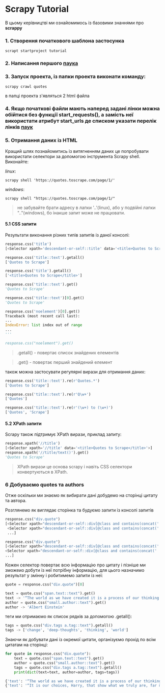 # Scrapy Tutorial

В цьому керівництві ми ознайомимось із базовими знаннями про **scrappy**

### 1. Створення початкового шаблона застосунка
```Bathfile
scrapt startproject tutorial
```
### 2. Написання першого [паука](https://github.com/jenja-pa/PythonLearningProjects/blob/9803ca349c9c20e9642c5d5f9c184f3adee90046/scrapy/tutorial/tutorial/spiders/quotes_scrapy.py)

### 3. Запуск проекта, із папки проекта виконати команду:
```Bathfile
scrapy crawl quotes
```
в папці проекта з'являться 2 html файла

### 4. Якщо початкові файли мають наперед задані лінки можна обійтися без функції start_requests(), а замість неї використати атрибут start_urls де списком указати перелік лінків [паук](https://github.com/jenja-pa/PythonLearningProjects/blob/fe61127e2a8599107a52a788dd109907edd953db/scrapy/tutorial/tutorial/spiders/quotes_scrapy.py)

### 5. Отримання даних із HTML
Кращий шлях познайомитись із витягненням даних це попробувати використати селектори за допомогою інструмента Scrapy shell. Виконайте:

*linux*:
```Bathfile
scrapy shell 'https://quotes.toscrape.com/page/1/'
```
*windows*:
```Bathfile
scrapy shell "https://quotes.toscrape.com/page/1/"
```
> не забувайте брати адресу в лапки '..'(linux), або у подвійні лапки ".."(windows), бо інакше запит може не працювати.

#### 5.1 CSS запити
Результати виконання різних типів запитів із даної консолі:
```python
response.css('title')
[<Selector xpath='descendant-or-self::title' data='<title>Quotes to Scrape</title>'>]

response.css('title::text').getall()
['Quotes to Scrape']

response.css('title').getall()
['<title>Quotes to Scrape</title>']

response.css('title::text').get()
'Quotes to Scrape'

response.css('title::text')[0].get()
'Quotes to Scrape'

response.css('noelement')[0].get()
Traceback (most recent call last):
...
IndexError: list index out of range
...
'''

response.css("noelement").get()
```
> .getall() - повертає список знайдених елементів

> .get() - повертає перший знайдений елемент

також можна застосувати регулярні вирази для отримання даних:
```python
response.css('title::text').re(r'Quotes.*')
['Quotes to Scrape']

response.css('title::text').re(r'Q\w+')
['Quotes']

response.css('title::text').re(r'(\w+) to (\w+)')
['Quotes', 'Scrape']
```

#### 5.2 XPath запити
Scrapy також підтримує XPath вирази, приклад запиту:
```python
response.xpath('//title')
[<Selector xpath='//title' data='<title>Quotes to Scrape</title>'>]
response.xpath('//title/text()').get()
'Quotes to Scrape'
```
> XPath вирази це основа scrapy і навіть CSS селектори конвертуються в XPath.

### 6 Добуваємо quotes та authors

Отже оскільки ми знаємо як вибирати дані добудемо на сторінці цитату та автора.

Розглянемо як виглядає сторінка та будуємо запити із консолі запитів
```python
response.css("div.quote")
[<Selector xpath="descendant-or-self::div[@class and contains(concat(' ', normalize-space(@class), ' '), ' quote ')]" data='<div class="quote" itemscope itemtype...'>,
 <Selector xpath="descendant-or-self::div[@class and contains(concat(' ', normalize-space(@class), ' '), ' quote ')]" data='<div class="quote" itemscope itemtype...'>,
 ...]
 ```
 
 ```python
 response.css("div.quote")
[<Selector xpath="descendant-or-self::div[@class and contains(concat(' ', normalize-space(@class), ' '), ' quote ')]" data='<div class="quote" itemscope itemtype...'>,
 <Selector xpath="descendant-or-self::div[@class and contains(concat(' ', normalize-space(@class), ' '), ' quote ')]" data='<div class="quote" itemscope itemtype...'>,
 ...]
```
Кожен селектор повертає всю інформацію про цитату і пізніше ми зможеио добути із неї потрібну інформацію, для цього назначимо результат у змінну і робитимемо запити із неї:
```python
quote = response.css("div.quote")[0]

text = quote.css("span.text::text").get()
text -> '“The world as we have created it is a process of our thinking. It cannot be changed without changing our thinking.”'
author = quote.css("small.author::text").get()
author -> 'Albert Einstein'
```
теги ми отримаємо як список рядків за допомогою .getall():
```python
tags = quote.css("div.tags a.tag::text").getall()
tags -> ['change', 'deep-thoughts', 'thinking', 'world']
```
Знаючи як добувати дані із окремої цитати, організуємо прохід по всім цитатам на сторінці:
```python
for quote in response.css("div.quote"):
    text = quote.css("span.text::text").get()
    author = quote.css("small.author::text").get()
    tags = quote.css("div.tags a.tag::text").getall()
    print(dict(text=text, author=author, tags=tags))

{'text': '“The world as we have created it is a process of our thinking. It cannot be changed without changing our thinking.”', 'author': 'Albert Einstein', 'tags': ['change', 'deep-thoughts', 'thinking', 'world']}
{'text': '“It is our choices, Harry, that show what we truly are, far more than our abilities.”', 'author': 'J.K. Rowling', 'tags': ['abilities', 'choices']}
```
